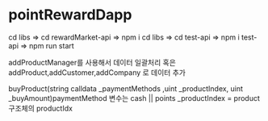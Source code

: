 # pointRewardDapp

cd libs => cd rewardMarket-api => npm i
cd libs => cd test-api => npm i
test-api => npm run start

addProductManager를 사용해서 데이터 일괄처리 혹은 addProduct,addCustomer,addCompany 로 데이터 추가

buyProduct(string calldata _paymentMethods ,uint _productIndex, uint _buyAmount)paymentMethod 변수는 cash || points  _productIndex = product구조체의 productIdx
